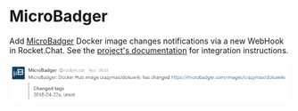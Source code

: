 # MicroBadger

Add [MicroBadger](https://microbadger.com) Docker image changes notifications via a new WebHook in Rocket.Chat. See the [project's documentation](https://github.com/crazy-max/rocketchat-microbadger) for integration instructions.

![MicroBadger Integration](../../../../.gitbook/assets/MicroBadger.png)

